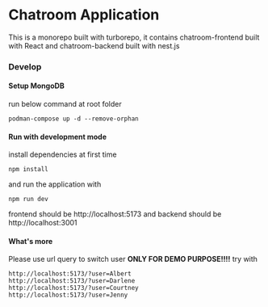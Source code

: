 # Chatroom Application

This is a monorepo built with turborepo, it contains chatroom-frontend built with React and chatroom-backend built with nest.js


### Develop

#### Setup MongoDB

run below command at root folder
```
podman-compose up -d --remove-orphan
```

#### Run with development mode
install dependencies at first time
```
npm install
```
and run the application with
```
npm run dev
```
frontend should be http://localhost:5173 and 
backend should be http://localhost:3001

#### What's more
Please use url query to switch user **ONLY FOR DEMO PURPOSE!!!!**
try with
```
http://localhost:5173/?user=Albert
http://localhost:5173/?user=Darlene
http://localhost:5173/?user=Courtney
http://localhost:5173/?user=Jenny
```
